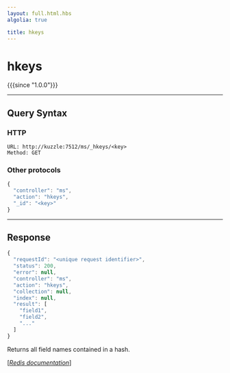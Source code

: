 ```yaml
---
layout: full.html.hbs
algolia: true

title: hkeys
---
```


# hkeys

{{{since "1.0.0"}}}



---

## Query Syntax

### HTTP

```http
URL: http://kuzzle:7512/ms/_hkeys/<key>
Method: GET
```

### Other protocols


```js
{
  "controller": "ms",
  "action": "hkeys",
  "_id": "<key>"
}
```

---

## Response

```javascript
{
  "requestId": "<unique request identifier>",
  "status": 200,
  "error": null,
  "controller": "ms",
  "action": "hkeys",
  "collection": null,
  "index": null,
  "result": [
    "field1",
    "field2",
    "..."
  ]
}
```

Returns all field names contained in a hash.

[[_Redis documentation_]](https://redis.io/commands/hkeys)
